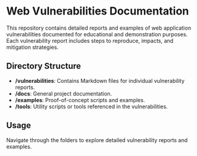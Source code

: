 # Web Vulnerabilities Documentation

This repository contains detailed reports and examples of web application vulnerabilities documented for educational and demonstration purposes. Each vulnerability report includes steps to reproduce, impacts, and mitigation strategies.

## Directory Structure
- **/vulnerabilities**: Contains Markdown files for individual vulnerability reports.
- **/docs**: General project documentation.
- **/examples**: Proof-of-concept scripts and examples.
- **/tools**: Utility scripts or tools referenced in the vulnerabilities.

## Usage
Navigate through the folders to explore detailed vulnerability reports and examples.
